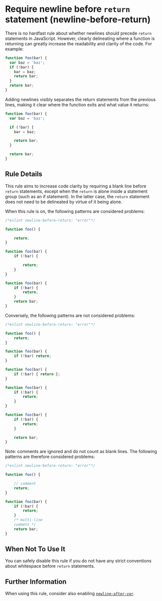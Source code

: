 # Require newline before `return` statement (newline-before-return)

There is no hardfast rule about whether newlines should precede `return` statements in JavaScript. However, clearly delineating where a function is returning can greatly increase the readability and clarity of the code. For example:

```js
function foo(bar) {
  var baz = 'baz';
  if (!bar) {
    bar = baz;
    return bar;
  }
  return bar;
}
```

Adding newlines visibly separates the return statements from the previous lines, making it clear where the function exits and what value it returns:

```js
function foo(bar) {
  var baz = 'baz';

  if (!bar) {
    bar = baz;

    return bar;
  }

  return bar;
}
```

## Rule Details

This rule aims to increase code clarity by requiring a blank line before `return` statements, except when the `return` is alone inside a statement group (such as an if statement). In the latter case, the `return` statement does not need to be delineated by virtue of it being alone.

When this rule is on, the following patterns are considered problems:

```js
/*eslint newline-before-return: "error"*/

function foo() {

    return;
}

function foo(bar) {
    if (!bar) {

        return;
    }
}

function foo(bar) {
    if (!bar) {
        return;
    }
    return bar;
}
```

Conversely, the following patterns are not considered problems:

```js
/*eslint newline-before-return: "error"*/

function foo() {
    return;
}

function foo(bar) {
    if (!bar) return;
}

function foo(bar) {
    if (!bar) { return };
}

function foo(bar) {
    if (!bar) {
        return;
    }
}

function foo(bar) {
    if (!bar) {
        return;
    }

    return bar;
}
```

Note: comments are ignored and do not count as blank lines. The following patterns are therefore considered problems:

```js
/*eslint newline-before-return: "error"*/

function foo() {

    // comment
    return;
}

function foo(bar) {
    if (!bar) {
        return;
    }
    /* multi-line
    comment */
    return bar;
}
```

## When Not To Use It

You can safely disable this rule if you do not have any strict conventions about whitespace before `return` statements.

## Further Information

When using this rule, consider also enabling [`newline-after-var`](http://eslint.org/docs/rules/newline-after-var).

